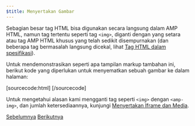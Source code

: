 ```yaml
---
$title: Menyertakan Gambar
---
```


Sebagian besar tag HTML bisa digunakan secara langsung dalam AMP HTML, namun tag tertentu seperti tag `<img>`, diganti dengan yang setara atau tag AMP HTML khusus yang telah sedikit disempurnakan (dan beberapa tag bermasalah langsung dicekal, lihat [Tag HTML dalam spesifikasi](/id/docs/reference/spec.html)).

Untuk mendemonstrasikan seperti apa tampilan markup tambahan ini, berikut kode yang diperlukan untuk menyematkan sebuah gambar ke dalam halaman:

[sourcecode:html]
<amp-img src="welcome.jpg" alt="Welcome" height="400" width="800"></amp-img>
[/sourcecode]

Untuk mengetahui alasan kami mengganti tag seperti `<img>` dengan `<amp-img>`, dan jumlah ketersediaannya, kunjungi [Menyertakan Iframe dan Media](/id/docs/guides/author-develop/amp_replacements.html).

<div class="prev-next-buttons">
  <a class="button prev-button" href="/id/docs/tutorials/create/basic_markup.html"><span class="arrow-prev">Sebelumnya</span></a>
  <a class="button next-button" href="/id/docs/tutorials/create/presentation_layout.html"><span class="arrow-next">Berikutnya</span></a>
</div>

